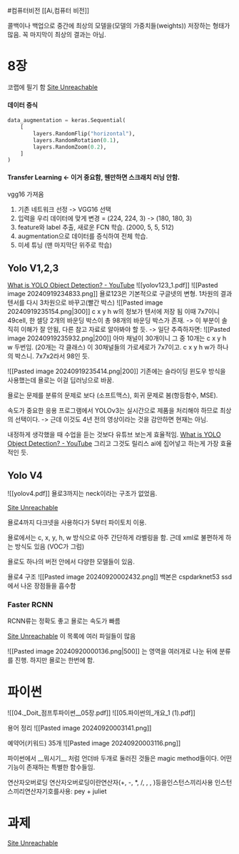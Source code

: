 #컴퓨터비전 
[[Ai,컴퓨터 비전]]

콜백이나 백업으로 중간에 최상의 모델을(모델의 가중치들(weights)) 저장하는 형태가 많음. 꼭 마지막이 최상의 결과는 아님.
# 8장

코랩에 필기 함
[Site Unreachable](https://colab.research.google.com/drive/10i_2Gmi8YVNWOjnmd0l2ixtqMWTIaPuH#scrollTo=Eq-_7ez4p5s4)
#### 데이터 증식
```python
data_augmentation = keras.Sequential(
    [
        layers.RandomFlip("horizontal"),
        layers.RandomRotation(0.1),
        layers.RandomZoom(0.2),
    ]
)
```
#### Transfer Learning <- 이거 중요함, 웬만하면 스크래치 러닝 안함.
vgg16 가져옴

1. 기존 네트워크 선정 -> VGG16 선택
2. 입력을 우리 데이터에 맞게 변경 = (224, 224, 3) -> (180, 180, 3)
3. feature와 label 추출, 새로운 FCN 학습. (2000, 5, 5, 512)
4. augmentation으로 데이터를 증식하여 전체 학습.
5. 미세 튜닝 (맨 마지막단 위주로 학습)

## Yolo V1,2,3
[What is YOLO Object Detection? - YouTube](https://www.youtube.com/watch?v=YmMZkCstui0)
![[yolov123_1.pdf]]
![[Pasted image 20240919234833.png]]
욜로123은 기본적으로 구글넷의 변형.
1차원의 결과 텐서를 다시 3차원으로 바꾸고(빨간 박스)
 ![[Pasted image 20240919235154.png|300]]
 c x y h w의 정보가 텐서에 저장 됨
 이때 7x7이니 49cell, 한 셀당 2개의 바운딩 박스이 총 98개의 바운딩 박스가 존재.
-> 이 부분이 솔직히 이해가 잘 안됨, 다른 참고 자료로 알아봐야 할 듯.
-> 일단 추즉하자면:
![[Pasted image 20240919235932.png|200]]
	아마 채널이 30개이니
	그 중 10개는  c x y h w 두번임. (20개는 각 클래스)
	이 30채널들의 가로세로가 7x7이고. c x y h w가 하나의 박스니.
	7x7x2라서 98인 듯.

![[Pasted image 20240919235414.png|200]]
기존에는 슬라이딩 윈도우 방식을 사용했는데 욜로는 이걸 딥러닝으로 바꿈. 

욜로는 문제를 분류의 문제로 보다 (소프트맥스), 회귀 문제로 봄(항등함수, MSE).


속도가 중요한 응용 프로그램에서 YOLOv3는 실시간으로 제품을 처리해야 하므로 최상의 선택이다.
-> 근데 이것도 4년 전의 영상이라는 것을 감안하면 현재는 아님.

내정하게 생각했을 때 수업을 듣는 것보다 유튜브 보는게 효율적임.
[What is YOLO Object Detection? - YouTube](https://www.youtube.com/watch?v=YmMZkCstui0&ab_channel=AugmentedAI)
그리고 그것도 릴리스 ai에 집어넣고 하는게 가장 효율적인 듯.

## Yolo V4
![[yolov4.pdf]]
욜로3까지는 neck이라는 구조가 없었음.

[Site Unreachable](https://colab.research.google.com/drive/1pz2uegdrlPxyx_jApFzfege6guz0XtvY#scrollTo=8LgD-jXhmcC6)

욜로4까지 다크넷을 사용하다가 5부터 파이토치 이용.

욜로에서는 c, x, y, h, w 방식으로 아주 간단하게 라벨링을 함.
근데 xml로 불편하게 하는 방식도 있음 (VOC가 그럼)

욜로도 하나의 버전 안에서 다양한 모델들이 있음.

욜로4 구조
![[Pasted image 20240920002432.png]]
백본은 cspdarknet53
ssd에서 나온 장점들을 흡수함



### Faster RCNN
RCNN류는 정확도 좋고
욜로는 속도가 빠름

[Site Unreachable](https://colab.research.google.com/drive/1mPdzl8glaZAfSEdwUK_qnnrQijzxxg3w)
이 목록에 여러 파일들이 많음

![[Pasted image 20240920000136.png|500]]
는 영역을 여러개로 나눈 뒤에 분류를 진행.
하지만 욜로는 한번에 함.

# 파이썬
![[04._Doit_점프투파이썬__05장.pdf]]
![[05.파이썬의_개요_1 (1).pdf]]

용어 정리
![[Pasted image 20240920003141.png]]

예약어(키워드) 35개
![[Pasted image 20240920003116.png]]

파이썬에서 \_\_뭐시기\_\_ 처럼 언더바 두개로 둘러진 것들은 magic method들이다.
어떤 기능이 존재하는 특별한 함수들임.

연산자오버로딩 연산자오버로딩이란연산자(+, -, \*, /, , , )등을인스턴스끼리사용 인스턴스끼리연산자기호를사용: pey + juliet

# 과제
[Site Unreachable](https://colab.research.google.com/drive/1J2p2iF0Z50_fXXmpuDauc0X-0geMMmtA#scrollTo=73AU91H1ah_j)
